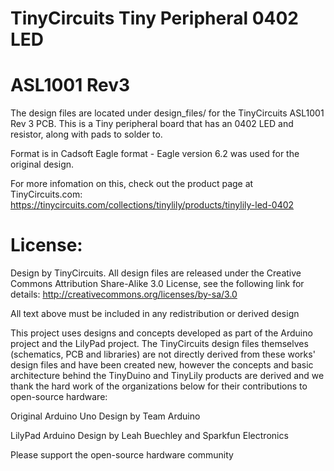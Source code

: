 # TinyCircuits Tiny Peripheral 0402 LED
# ASL1001 Rev3

The design files are located under design_files/ for the TinyCircuits ASL1001 Rev 3 PCB.  This is a Tiny peripheral board that has an 0402 LED and resistor, along with pads to solder to.

Format is in Cadsoft Eagle format - Eagle version 6.2 was used for the original design.

For more infomation on this, check out the product page at TinyCircuits.com: https://tinycircuits.com/collections/tinylily/products/tinylily-led-0402



# License:

Design by TinyCircuits.
All design files are released under the Creative Commons Attribution Share-Alike 3.0 License, see the following link for details: http://creativecommons.org/licenses/by-sa/3.0

All text above must be included in any redistribution or derived design

This project uses designs and concepts developed as part of the Arduino project and the LilyPad project.  The TinyCircuits design files themselves (schematics, PCB and libraries) are not directly derived from these works' design files and have been created new, however the concepts and basic architecture behind the TinyDuino and TinyLily products are derived and we thank the hard work of the organizations below for their contributions to open-source hardware:
  
Original Arduino Uno Design by Team Arduino

LilyPad Arduino Design by Leah Buechley and Sparkfun Electronics

Please support the open-source hardware community 
